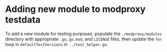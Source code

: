 # Adding new module to modproxy testdata

To add a new module for testing purposes, populate the `./modproxy/modules` directory with appropriate `.go`, `go.mod`, and `LICENSE` files, then update the `for` loop in `defaultTestVersions` in `../test_helper.go`.
